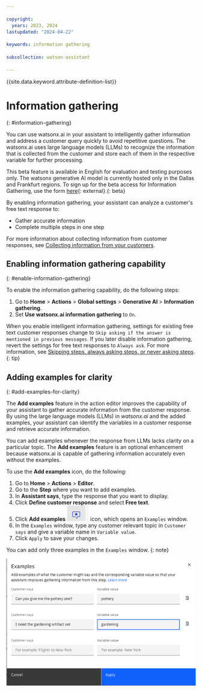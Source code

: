 ```yaml
---

copyright:
  years: 2023, 2024
lastupdated: "2024-04-22"

keywords: information gathering

subcollection: watson-assistant

---
```


{{site.data.keyword.attribute-definition-list}}

# Information gathering
{: #information-gathering}

You can use watsonx.ai in your assistant to intelligently gather information and address a customer query quickly to avoid repetitive questions. The watsonx.ai uses large language models (LLMs) to recognize the information that is collected from the customer and store each of them in the respective variable for further processing.

This beta feature is available in English for evaluation and testing purposes only. The watsonx generative AI model is currently hosted only in the Dallas and Frankfurt regions. To sign up for the beta access for Information Gathering, use the form [here](https://forms.monday.com/forms/5d57f5429e099cfe24462c277efdd058?r=use1){: external}.{: beta}

By enabling information gathering, your assistant can analyze a customer's free text response to:
- Gather accurate information
- Complete multiple steps in one step

For more information about collecting information from customer responses, see [Collecting information from your customers](/docs/watson-assistant?topic=watson-assistant-collect-info).

## Enabling information gathering capability
{: #enable-information-gathering}

To enable the information gathering capability, do the following steps:

1. Go to **Home** > **Actions** > **Global settings** > **Generative AI** > **Information gathering**.
1. Set **Use watsonx.ai information gathering** to `On`.

When you enable intelligent information gathering, settings for existing free text customer responses change to `Skip asking if the answer is mentioned in previous messages`. If you later disable information gathering, revert the settings for free text responses to `Always ask`. For more information, see [Skipping steps, always asking steps, or never asking steps](/docs/watson-assistant?topic=watson-assistant-collect-info#collect-info-skip-step).{: tip}

## Adding examples for clarity
{: #add-examples-for-clarity}

The **Add examples** feature in the action editor improves the capability of your assistant to gather accurate information from the customer response. By using the large language models (LLMs) in *watsonx.ai* and the added examples, your assistant can identify the variables in a customer response and retrieve accurate information. 

You can add examples whenever the response from LLMs lacks clarity on a particular topic. The **Add examples** feature is an optional enhancement because watsonx.ai is capable of gathering information accurately even without the examples.

To use the **Add examples** icon, do the following:

1. Go to **Home** > **Actions** > **Editor**. 
1. Go to the **Step** where you want to add examples.
1. In **Assistant says**, type the response that you want to display.
1. Click **Define customer response** and select **Free text**.
1. Click **Add examples** ![Add examples icon](images/add-example-icon.png) icon, which opens an `Examples` window.
1. In the `Examples` window, type any customer relevant topic in `Customer says` and give a variable name in `Variable value`.
1. Click `Apply` to save your changes. 

You can add only three examples in the `Examples` window. {: note}

   ![Add examples](images/add-example-dialog.png) 
